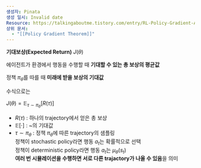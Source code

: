 ```yaml
---
생성자: Pinata
생성 일시: Invalid date
Resource: https://talkingaboutme.tistory.com/entry/RL-Policy-Gradient-Algorithms
상위 문서:
  - "[[Policy Gradient Theorem]]"
---
```

**기대보상(Expected Return)** $J(\theta)$

에이전트가 환경에서 행동을 수행할 때 **기대할 수 있는 총 보상의 평균값**

정책 $\pi_\theta$를 따를 때 **미래에 받을 보상의 기대값**

  

수식으로는

$J(\theta)=\mathbb{E}_{\tau\sim\pi_{\theta}}[R(\tau)]$

- $R(\tau)$ : 하나의 trajectory에서 얻은 총 보상
- $\mathbb{E}[\cdot]$ : ~의 기대값
- $\tau\sim\pi_\theta$ : 정책 $\pi_\theta$에 따른 trajectory의 샘플링  
    정책이 stochastic policy라면 행동 $a_t$는 확률적으로 선택  
    정책이 deterministic policy라면 행동 $a_t$는 $\mu_\theta(s_t)$  
    **여러 번 시뮬레이션을 수행하면 서로 다른 trajactory가 나올 수 있음**을 의미